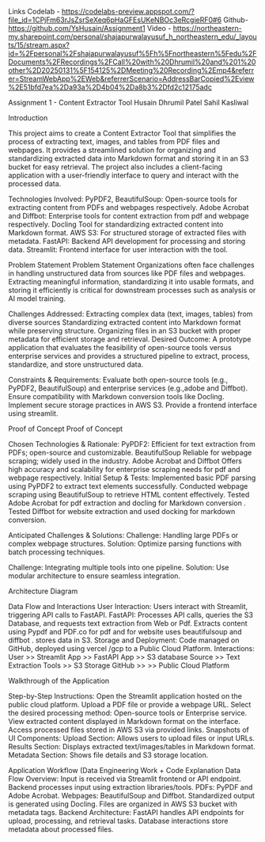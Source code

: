 Links 
Codelab - https://codelabs-preview.appspot.com/?file_id=1CPjFm63rJsZsrSeXeq6pHaGFEsUKeNBOc3eRcgieRF0#6
Github- https://github.com/YsHusain/Assignment1
Video - https://northeastern-my.sharepoint.com/personal/shajapurwalayusuf_h_northeastern_edu/_layouts/15/stream.aspx?id=%2Fpersonal%2Fshajapurwalayusuf%5Fh%5Fnortheastern%5Fedu%2FDocuments%2FRecordings%2FCall%20with%20Dhrumil%20and%201%20other%2D20250131%5F154125%2DMeeting%20Recording%2Emp4&referrer=StreamWebApp%2EWeb&referrerScenario=AddressBarCopied%2Eview%2E51bfd7ea%2Da93a%2D4b04%2Da8b3%2Dfd2c12175adc



Assignment 1 - Content Extractor Tool
Husain
Dhrumil Patel
Sahil Kasliwal

Introduction

This project aims to create a Content Extractor Tool that simplifies the process of extracting text, images, and tables from PDF files and webpages. It provides a streamlined solution for organizing and standardizing extracted data into Markdown format and storing it in an S3 bucket for easy retrieval. The project also includes a client-facing application with a user-friendly interface to query and interact with the processed data.

Technologies Involved:
PyPDF2, BeautifulSoup: Open-source tools for extracting content from PDFs and webpages respectively.
Adobe Acrobat and Diffbot: Enterprise tools for content extraction from pdf and webpage respectively.
Docling Tool for standardizing extracted content into Markdown format.
AWS S3: For structured storage of extracted files with metadata.
FastAPI: Backend API development for processing and storing data.
Streamlit: Frontend interface for user interaction with the tool.

 


Problem Statement
Problem Statement
Organizations often face challenges in handling unstructured data from sources like PDF files and webpages. Extracting meaningful information, standardizing it into usable formats, and storing it efficiently is critical for downstream processes such as analysis or AI model training.


Challenges Addressed:
Extracting complex data (text, images, tables) from diverse sources 
Standardizing extracted content into Markdown format while preserving structure.
Organizing files in an S3 bucket with proper metadata for efficient storage and retrieval.
Desired Outcome:
A prototype application that evaluates the feasibility of open-source tools versus enterprise services and provides a structured pipeline to extract, process, standardize, and store unstructured data.

Constraints & Requirements:
Evaluate both open-source tools (e.g., PyPDF2, BeautifulSoup) and enterprise services (e.g.,adobe and Diffbot).
Ensure compatibility with Markdown conversion tools like Docling.
Implement secure storage practices in AWS S3.
Provide a frontend interface using streamlit.


Proof of Concept
Proof of Concept

Chosen Technologies & Rationale:
PyPDF2: Efficient for text extraction from PDFs; open-source and customizable.
BeautifulSoup Reliable for webpage scraping; widely used in the industry.
Adobe Acrobat and Diffbot Offers high accuracy and scalability for enterprise  scraping needs for pdf and webpage respectively.
Initial Setup & Tests:
Implemented basic PDF parsing using PyPDF2 to extract text elements successfully.
Conducted webpage scraping using BeautifulSoup to retrieve HTML content effectively.
Tested Adobe Acrobat for pdf extraction and  docling for Markdown conversion .
Tested Diffbot for website extraction  and used docking for markdown conversion.


Anticipated Challenges & Solutions:
Challenge: Handling large PDFs or complex webpage structures.
Solution: Optimize parsing functions with batch processing techniques.


Challenge: Integrating multiple tools into one pipeline.
Solution: Use modular architecture to ensure seamless integration.






Architecture Diagram

Data Flow and Interactions
User Interaction:
Users interact with Streamlit, triggering API calls to FastAPI.
FastAPI:
Processes API calls, queries the S3 Database, and requests text extraction from Web or Pdf.
Extracts content using Pypdf and PDF.co for pdf and for website uses beautifulsoup and diffbot .
 stores data in S3.
Storage and Deployment:
Code managed on GitHub, deployed using vercel /gcp to a Public Cloud Platform.
Interactions:
User >> Streamlit App >> FastAPI App >> S3 database
Source >> Text Extraction Tools >> S3 Storage
GitHub >> >> Public Cloud Platform




Walkthrough of the Application

Step-by-Step Instructions:
Open the Streamlit application hosted on the public cloud platform.
Upload a PDF file or provide a webpage URL.
Select the desired processing method: Open-source tools or Enterprise service.
View extracted content displayed in Markdown format on the interface.
Access processed files stored in AWS S3 via provided links.
Snapshots of UI Components:
Upload Section: Allows users to upload files or input URLs.
Results Section: Displays extracted text/images/tables in Markdown format.
Metadata Section: Shows file details and S3 storage location.

Application Workflow (Data Engineering Work + Code Explanation
Data Flow Overview:
Input is received via Streamlit frontend or API endpoint.
Backend processes input using extraction libraries/tools.
PDFs: PyPDF and Adobe Acrobat.
Webpages: BeautifulSoup and Diffbot.
Standardized output is generated using Docling.
Files are organized in AWS S3 bucket with metadata tags.
Backend Architecture:
FastAPI handles API endpoints for upload, processing, and retrieval tasks.
Database interactions store metadata about processed files.


